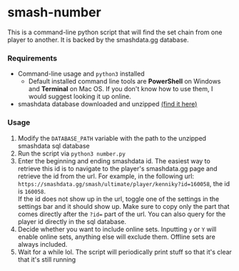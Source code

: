 # smash-number

This is a command-line python script that will find the set chain from one player to another. It is backed by the smashdata.gg database.

### Requirements

- Command-line usage and `python3` installed
  - Default installed command line tools are **PowerShell** on Windows and **Terminal** on Mac OS. If you don't know how to use them, I would suggest looking it up online.
- smashdata database downloaded and unzipped [(find it here)](https://github.com/smashdata/ThePlayerDatabase)

### Usage

1. Modify the `DATABASE_PATH` variable with the path to the unzipped smashdata sql database
2. Run the script via `python3 number.py`
3. Enter the beginning and ending smashdata id. The easiest way to retrieve this id is to navigate to the player's smashdata.gg page and retrieve the id from the url. For example, in the following url: `https://smashdata.gg/smash/ultimate/player/kenniky?id=160058`, the id is `160058`.  
If the id does not show up in the url, toggle one of the settings in the settings bar and it should show up. Make sure to copy only the part that comes directly after the `?id=` part of the url.
You can also query for the player id directly in the sql database.
4. Decide whether you want to include online sets. Inputting `y` or `Y` will enable online sets, anything else will exclude them. Offline sets are always included.
5. Wait for a while lol. The script will periodically print stuff so that it's clear that it's still running
